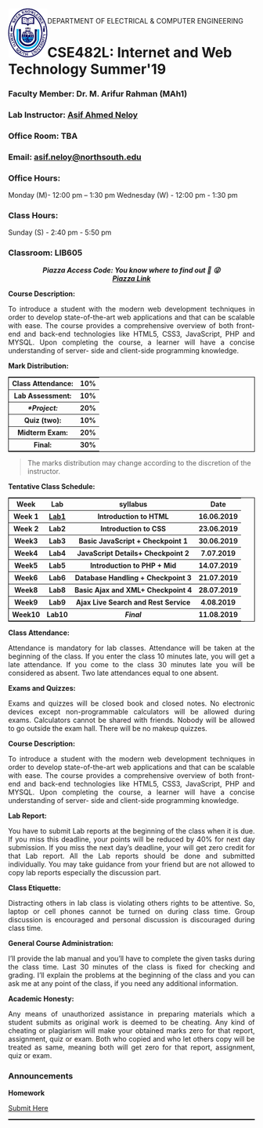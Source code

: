 <!DOCTYPE html>
<html>
  
<br><img align="left" width="80" height="100" src="https://github.com/NeloyNSU/CSE482_Summer-19_Section7/blob/master/image/nsulogo.png">
<br/> DEPARTMENT OF ELECTRICAL & COMPUTER ENGINEERING


# CSE482L: Internet and Web Technology Summer'19

### Faculty Member: Dr. M. Arifur Rahman (MAh1)
### Lab Instructor: [Asif Ahmed Neloy](https://www.linkedin.com/in/a2neel/)
### Office Room: TBA
### Email: asif.neloy@northsouth.edu
### Office Hours:
Monday (M)- 12:00 pm – 1:30 pm
Wednesday (W) - 12:00 pm - 1:30 pm
### Class Hours: 
Sunday (S) - 2:40 pm - 5:50 pm
### Classroom: LIB605

<p align="center">
  <strong> <i> Piazza Access Code: You know where to find out &#128074; &#128540; </strong> </i>
  <br>
  <strong> <i> <a href="https://www.piazza.com/north_south_university/summer2019/cse482aan/home"> Piazza Link </a>  </strong> </i>
  </br>
</p>
<strong> Course Description: </strong>
<br>
<p align="justify">
To introduce a student with the modern web development techniques in order to develop state-of-the-art web applications and that can be scalable with ease. The course provides a comprehensive overview of both front-end and back-end technologies like HTML5, CSS3, JavaScript, PHP and MYSQL. Upon completing the course, a learner will have a concise understanding of server- side and client-side programming knowledge.
  </br>
</p>

<strong>Mark Distribution:</strong>
<p align="central">
<table style="border:1px solid black;margin-left:auto;margin-right:auto;">
  <tr>
    <th>Class Attendance:</th>
    <th>10%</th> 
  </tr>
  <tr>
    <th>Lab Assessment:</th>
    <th>10%</th> 
  </tr>
    <tr>
    <th><i>*Project:</th></i>
    <th>20%</th> 
  </tr>
      <tr>
    <th>Quiz (two):</th>
    <th>10%</th> 
  </tr>
    <tr>
    <th>Midterm Exam:</th>
    <th>20%</th>
  </tr> 
   </tr>
    <tr>
    <th>Final:</th>
    <th>30%</th>
  </tr>  
</table>
</p>

> The marks distribution may change according to the discretion of the instructor.

<strong>Tentative Class Schedule:</strong>
<p align="central">
<table style="border:1px solid black;margin-left:auto;margin-right:auto;">
  <tr>
    <th>Week</th>
    <th>Lab</th> 
    <th>syllabus</th>
    <th>Date</th>
  </tr>
  <tr>
    <th>Week 1</th>
    <th><a href="https://github.com/NeloyNSU/CSE482_Summer-19_Section7/tree/master/Lab1">Lab1</a></th> 
    <th>Introduction to HTML</th>
    <th>16.06.2019</th>
  </tr>
  <tr>
    <th>Week 2</th>
    <th>Lab2</th> 
    <th>Introduction to CSS</th> 
    <th>23.06.2019</th>
  </tr>
    <tr>
    <th>Week3</th>
    <th>Lab3</th> 
    <th>Basic JavaScript + <strong>Checkpoint 1</strong></th> 
    <th>30.06.2019</th>  
  </tr>
      <tr>
    <th>Week4</th>
    <th>Lab4</th> 
    <th>JavaScript Details+ <strong>Checkpoint 2</strong></th> 
    <th>7.07.2019</th> 
  </tr>
    <tr>
    <th>Week5</th>
    <th>Lab5</th> 
    <th>Introduction to PHP +<strong> Mid</strong></th> 
    <th>14.07.2019</th> 
  </tr> 
    <tr>
    <th>Week6</th>
    <th>Lab6</th> 
    <th>Database Handling + <strong>Checkpoint 3</strong></th> 
    <th>21.07.2019</th> 
  </tr>  
      <tr>
    <th>Week8</th>
    <th>Lab8</th> 
    <th>Basic Ajax and XML+ <strong>Checkpoint 4</strong></th> 
    <th>28.07.2019</th> 
  </tr> 
      <tr>
    <th>Week9</th>
    <th>Lab9</th> 
    <th>Ajax Live Search and Rest Service</th> 
    <th>4.08.2019</th> 
  </tr> 
      <tr>
    <th>Week10</th>
    <th>Lab10</th> 
    <th><strong><i>Final</strong></i></th> 
    <th>11.08.2019</th> 
  </tr> 
</table>
</p>

<strong> Class Attendance: </strong>
<p align="justify">
Attendance is mandatory for lab classes. Attendance will be taken at the beginning of the class. If you enter the class 10 minutes late, you will get a late attendance. If you come to the class 30 minutes late you will be considered as absent. Two late attendances equal to one absent.
</p>

<strong>Exams and Quizzes:</strong>
<p align="justify">
Exams and quizzes will be closed book and closed notes. No electronic devices except non-programmable calculators will be allowed during exams. Calculators cannot be shared with friends. Nobody will be allowed to go outside the exam hall. There will be no makeup quizzes.
</p>

<strong> Course Description: </strong>
<p align="justify">
To introduce a student with the modern web development techniques in order to develop state-of-the-art web applications and that can be scalable with ease. The course provides a comprehensive overview of both front-end and back-end technologies like HTML5, CSS3, JavaScript, PHP and MYSQL. Upon completing the course, a learner will have a concise understanding of server- side and client-side programming knowledge.
</p>

<strong> Lab Report: </strong>
<p align="justify">
You have to submit Lab reports at the beginning of the class when it is due. If you miss this deadline, your points will be reduced by 40% for next day submission. If you miss the next day’s deadline, your will get zero credit for that Lab report. All the Lab reports should be done and submitted individually. You may take guidance from your friend but are not allowed to copy lab reports especially the discussion part.
</p>

<strong> Class Etiquette: </strong>
<p align="justify">
Distracting others in lab class is violating others rights to be attentive. So, laptop or cell phones cannot be turned on during class time. Group discussion is encouraged and personal discussion is discouraged during class time.
</p>

<strong>General Course Administration:</strong>
<p align="justify">
I’ll provide the lab manual and you’ll have to complete the given tasks during the class time. Last 30 minutes of the class is fixed for checking and grading. I’ll explain the problems at the beginning of the class and you can ask me at any point of the class, if you need any additional information.
</p>

<strong> Academic Honesty:</strong>
<p align="justify">
Any means of unauthorized assistance in preparing materials which a student submits as original work is deemed to be cheating. Any kind of cheating or plagiarism will make your obtained marks zero for that report, assignment, quiz or exam. Both who copied and who let others copy will be treated as same, meaning both will get zero for that report, assignment, quiz or exam.
</p>

### Announcements


<strong>Homework</strong>
<p align="central">
  <p><a href="https://github.com/NeloyNSU/CSE482_Summer-19_Section7/tree/master/Homework">Submit Here</a> </p>
<table style="border:1px solid black;margin-left:auto;margin-right:auto;">


</body>
</html>
